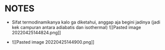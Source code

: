 # NOTES
- Sifat termodinamikanya kalo ga diketahui, anggap aja begini jadinya (jadi kek campuran antara adiabatis dan isothermal)
	![[Pasted image 20220425144824.png]]

- ![[Pasted image 20220425144900.png]]

